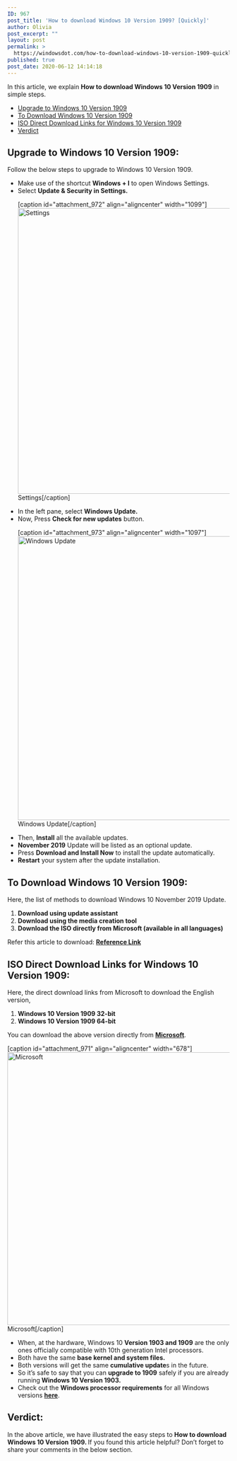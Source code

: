 ```yaml
---
ID: 967
post_title: 'How to download Windows 10 Version 1909? [Quickly]'
author: Olivia
post_excerpt: ""
layout: post
permalink: >
  https://windowsdot.com/how-to-download-windows-10-version-1909-quickly/
published: true
post_date: 2020-06-12 14:14:18
---
```

In this article, we explain <strong>How to download Windows 10 Version 1909</strong> in simple steps.
<ul class="toc">
 	<li><a href="#1">Upgrade to Windows 10 Version 1909</a></li>
 	<li><a href="#2">To Download Windows 10 Version 1909</a></li>
 	<li><a href="#3">ISO Direct Download Links for Windows 10 Version 1909</a></li>
 	<li><a href="#4">Verdict</a></li>
</ul>
<h2 id="1">Upgrade to Windows 10 Version 1909:</h2>
Follow the below steps to upgrade to Windows 10 Version 1909.
<ul>
 	<li>Make use of the shortcut <strong>Windows + I</strong> to open Windows Settings.</li>
 	<li>Select <strong><strong>Update &amp; Security in Settings.</strong></strong>

[caption id="attachment_972" align="aligncenter" width="1099"]<img class="wp-image-972 size-full" src="https://windowsdot.com/wp-content/uploads/2020/06/Screenshot_2-16.png" alt="Settings" width="1099" height="646" /> Settings[/caption]</li>
 	<li>In the left pane, select <strong>Windows Update.</strong></li>
 	<li>Now, Press <strong>Check for new updates</strong> button.

[caption id="attachment_973" align="aligncenter" width="1097"]<img class="wp-image-973 size-full" src="https://windowsdot.com/wp-content/uploads/2020/06/Screenshot_3-16.png" alt="Windows Update" width="1097" height="642" /> Windows Update[/caption]</li>
 	<li>Then, <strong>Install</strong> all the available updates.</li>
 	<li><strong>November 2019</strong> Update will be listed as an optional update.</li>
 	<li>Press <strong>Download and Install Now</strong> to install the update automatically.</li>
 	<li><strong>Restart</strong> your system after the update installation.</li>
</ul>
<h2 id="2">To Download Windows 10 Version 1909:</h2>
Here, the list of methods to download Windows 10 November 2019 Update.
<ol>
 	<li><strong>Download using update assistant</strong></li>
 	<li><strong>Download using the media creation tool</strong></li>
 	<li><strong>Download the ISO directly from Microsoft (available in all languages)</strong></li>
</ol>
Refer this article to download: <a href="https://windowsdot.com/download-windows-10-media-creation-tool-for-version-1909/"><strong>Reference Link</strong></a>
<h2 id="3">ISO Direct Download Links for Windows 10 Version 1909:</h2>
Here, the direct download links from Microsoft to download the English version,
<ol>
 	<li><strong>Windows 10 Version 1909 32-bit</strong></li>
 	<li><strong>Windows 10 Version 1909 64-bit</strong></li>
</ol>
You can download the above version directly from <a href="https://www.microsoft.com/en-us/software-download/windows10"><strong>Microsoft</strong></a>.

[caption id="attachment_971" align="aligncenter" width="678"]<img class="wp-image-971 size-full" src="https://windowsdot.com/wp-content/uploads/2020/06/Screenshot_1-16.png" alt="Microsoft" width="678" height="617" /> Microsoft[/caption]
<ul>
 	<li>When, at the hardware, Windows 10 <strong>Version 1903 and 1909</strong> are the only ones officially compatible with 10th generation Intel processors.</li>
 	<li>Both have the same <strong>base kernel and system files.</strong></li>
 	<li>Both versions will get the same <strong>cumulative update</strong>s in the future.</li>
 	<li>So it’s safe to say that you can <strong>upgrade to 1909</strong> safely if you are already running<strong> Windows 10 Version 1903.</strong></li>
 	<li>Check out the <strong>Windows processor requirements</strong> for all Windows versions <a href="https://docs.microsoft.com/en-us/windows-hardware/design/minimum/windows-processor-requirements"><strong>here</strong></a>.</li>
</ul>
<h2 id="4">Verdict:</h2>
In the above article, we have illustrated the easy steps to <strong>How to download Windows 10 Version 1909. </strong>If you found this article helpful? Don’t forget to share your comments in the below section.